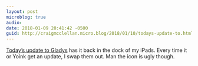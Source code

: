 ```yaml
---
layout: post
microblog: true
audio: 
date: 2018-01-09 20:41:42 -0500
guid: http://craigmcclellan.micro.blog/2018/01/10/todays-update-to.html
---
```

[Today’s update to Gladys](https://itunes.apple.com/us/app/gladys/id1257526927?mt=8&uo=4&at=1l3vwJx&ct=microblog) has it back in the dock of my iPads. Every time it or Yoink get an update, I swap them out. Man the icon is ugly though.
